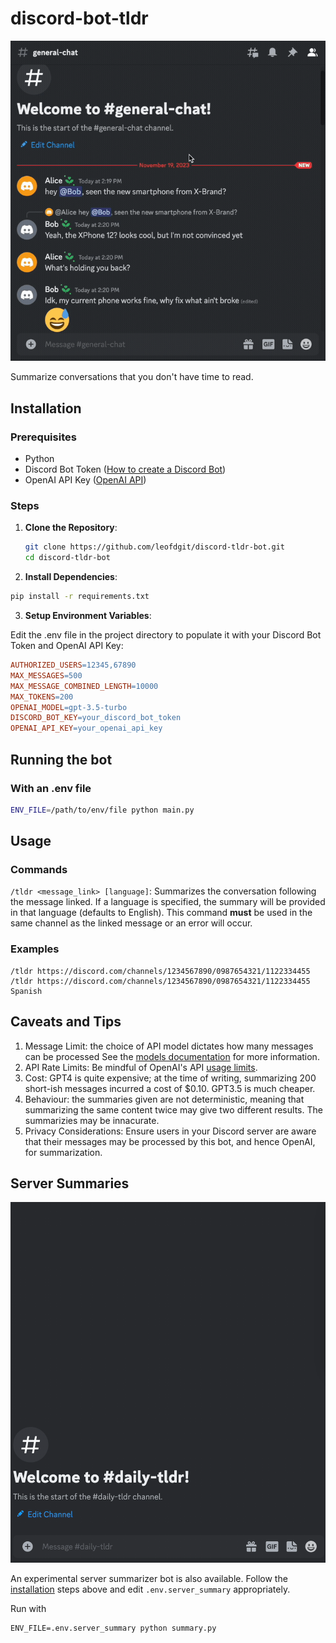 # discord-bot-tldr

![A GIF showing the bot in action.](./bot_gif.gif)

Summarize conversations that you don't have time to read.

## Installation

### Prerequisites

- Python
- Discord Bot Token ([How to create a Discord Bot](https://discord.com/developers/docs/getting-started#step-1-creating-an-app))
- OpenAI API Key ([OpenAI API](https://platform.openai.com/api-keys))

### Steps

1. **Clone the Repository**:

   ```sh
   git clone https://github.com/leofdgit/discord-tldr-bot.git
   cd discord-tldr-bot
   ```

2. **Install Dependencies**:

```sh
pip install -r requirements.txt
```

3. **Setup Environment Variables**:

Edit the .env file in the project directory to populate it with your Discord Bot Token and OpenAI API Key:

```makefile
AUTHORIZED_USERS=12345,67890
MAX_MESSAGES=500
MAX_MESSAGE_COMBINED_LENGTH=10000
MAX_TOKENS=200
OPENAI_MODEL=gpt-3.5-turbo
DISCORD_BOT_KEY=your_discord_bot_token
OPENAI_API_KEY=your_openai_api_key
```

## Running the bot

### With an .env file

```sh
ENV_FILE=/path/to/env/file python main.py
```

## Usage

### Commands

`/tldr <message_link> [language]`: Summarizes the conversation following the message linked. If a language is specified, the summary will be provided in that language (defaults to English). This command **must** be used in the same channel as the linked message or an error will occur.

### Examples

```
/tldr https://discord.com/channels/1234567890/0987654321/1122334455
/tldr https://discord.com/channels/1234567890/0987654321/1122334455 Spanish
```

## Caveats and Tips

1. Message Limit: the choice of API model dictates how many messages can be processed See the [models documentation](https://platform.openai.com/docs/models) for more information.
2. API Rate Limits: Be mindful of OpenAI's API [usage limits](https://platform.openai.com/account/limits).
3. Cost: GPT4 is quite expensive; at the time of writing, summarizing 200 short-ish messages incurred a cost of $0.10. GPT3.5 is much cheaper.
4. Behaviour: the summaries given are not deterministic, meaning that summarizing the same content
   twice may give two different results. The summarizies may be innacurate.
5. Privacy Considerations: Ensure users in your Discord server are aware that their messages may be processed by this bot, and hence OpenAI, for summarization.

## Server Summaries

![A GIF showing the bot in action.](./gif_summary.gif)

An experimental server summarizer bot is also available. Follow the [installation](#installation) steps above and edit `.env.server_summary` appropriately.

Run with

```
ENV_FILE=.env.server_summary python summary.py
```

